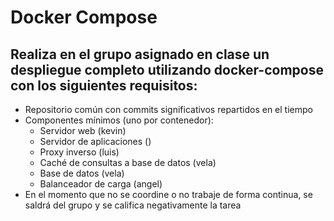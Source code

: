 # Docker Compose

## Realiza en el grupo asignado en clase un despliegue completo utilizando docker-compose con los siguientes requisitos:

- Repositorio común con commits significativos repartidos en el tiempo
- Componentes mínimos (uno por contenedor):
  - Servidor web (kevin)
  - Servidor de aplicaciones ()
  - Proxy inverso (luis)
  - Caché de consultas a base de datos (vela)
  - Base de datos (vela)
  - Balanceador de carga (angel)
- En el momento que no se coordine o no trabaje de forma continua, se saldrá del grupo y se califica negativamente la tarea
